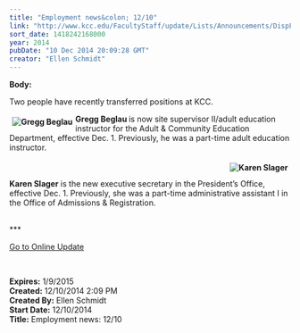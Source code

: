 ```yaml
---
title: "Employment news&colon; 12/10"
link: "http://www.kcc.edu/FacultyStaff/update/Lists/Announcements/DispForm.aspx?ID=1765"
sort_date: 1418242168000
year: 2014
pubDate: "10 Dec 2014 20:09:28 GMT"
creator: "Ellen Schmidt"
---
```


<div><b>Body:</b> <div class="ExternalClassE05A03D3292C4D4883CE6CC6BEE0BA82"><p>​Two people have recently transferred positions at KCC. </p>
<p><strong><img alt="Gregg Beglau" src="/FacultyStaff/update/PublishingImages/Gregg_Beglau_update.jpg" style="vertical-align:auto;float:left;margin:5px" />Gregg Beglau </strong>is now site supervisor II/adult education instructor for the Adult &amp; Community Education Department, effective Dec. 1. Previously, he was a part-time adult education instructor. </p>
<p><strong><img alt="Karen Slager" src="/FacultyStaff/update/PublishingImages/Karen_Slager_update.jpg" style="vertical-align:auto;float:right;margin:5px" /><br /><br />Karen Slager</strong> is the new executive secretary in the President’s Office, effective Dec. 1. Previously, she was a part-time administrative assistant I in the Office of Admissions &amp; Registration. <br /> </p>
<p>***</p>
<p><a href="/update">Go to Online Update</a></p>
<p> </p></div></div>
<div><b>Expires:</b> 1/9/2015</div>
<div><b>Created:</b> 12/10/2014 2:09 PM</div>
<div><b>Created By:</b> Ellen Schmidt</div>
<div><b>Start Date:</b> 12/10/2014</div>
<div><b>Title:</b> Employment news: 12/10</div>
